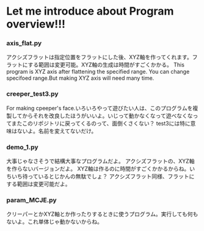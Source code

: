 # Let me introduce about Program overview!!!
### axis_flat.py
アクシズフラットは指定位置をフラットにした後、XYZ軸を作ってくれます。フラットにする範囲は変更可能。XYZ軸の生成は時間がすごくかかる。
This program is XYZ axis after flattening the specified range. You can change specifoed range.But making XYZ axis will need many time.


### creeper_test3.py
For making cpeeper's face.いろいろやって遊びたい人は、このプログラムを複製してからそれを改良したほうがいいよ。いじって動かなくなって遊べなくなってまたこのリポジトリに戻ってくるのって、面倒くさくない？
test3には特に意味はないよ。名前を変えてないだけ。
### demo_1.py
大事じゃなさそうで結構大事なプログラムだよ。
アクシズフラットの、XYZ軸を作らないバージョンだよ。
XYZ軸は作るのに時間がすごくかかるからね。いちいち待っているとじかんの無駄でしょ？
アクシズフラット同様、フラットにする範囲は変更可能だよ。

### param_MCJE.py
クリーパーとかXYZ軸とか作ったりするときに使うプログラム。実行しても何もないよ。これ単体じゃ動かないからね。
